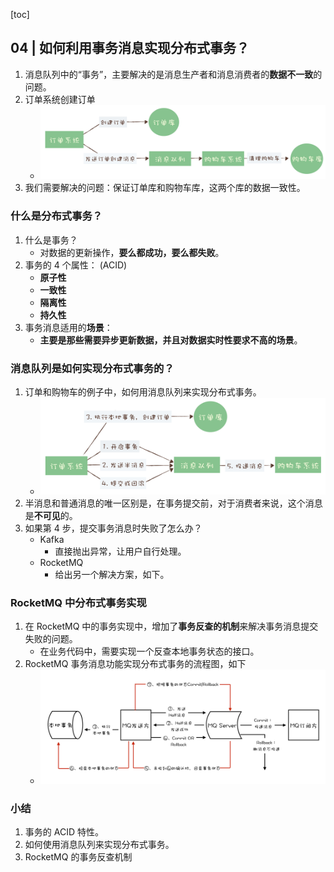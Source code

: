 [toc]

## 04 | 如何利用事务消息实现分布式事务？

1.  消息队列中的“事务”，主要解决的是消息生产者和消息消费者的**数据不一致**的问题。
2.  订单系统创建订单
    -   ![img](imgs/d6efbd1a48cb0d1cd352587f233c2500.jpg)
3.  我们需要解决的问题：保证订单库和购物车库，这两个库的数据一致性。

### 什么是分布式事务？

1.  什么是事务？
    -   对数据的更新操作，**要么都成功，要么都失败**。
2.  事务的 4 个属性： (ACID)
    -   **原子性**
    -   **一致性**
    -   **隔离性**
    -   **持久性**
3.  事务消息适用的**场景**：
    -   **主要是那些需要异步更新数据，并且对数据实时性要求不高的场景**。

### 消息队列是如何实现分布式事务的？

1.  订单和购物车的例子中，如何用消息队列来实现分布式事务。
    -   ![img](imgs/27ebf12e0dc79e00e1e42c8ff0f4e2e6.jpg)
2.  半消息和普通消息的唯一区别是，在事务提交前，对于消费者来说，这个消息是**不可见**的。
3.  如果第 4 步，提交事务消息时失败了怎么办？
    -   Kafka
        -   直接抛出异常，让用户自行处理。
    -   RocketMQ
        -   给出另一个解决方案，如下。

### RocketMQ 中分布式事务实现

1.  在 RocketMQ 中的事务实现中，增加了**事务反查的机制**来解决事务消息提交失败的问题。
    -   在业务代码中，需要实现一个反查本地事务状态的接口。
2.  RocketMQ 事务消息功能实现分布式事务的流程图，如下
    -   ![img](imgs/11ea249b164b893fb9c36e86ae32577a.jpg)

### 小结

1.  事务的 ACID 特性。
2.  如何使用消息队列来实现分布式事务。
3.  RocketMQ 的事务反查机制 


